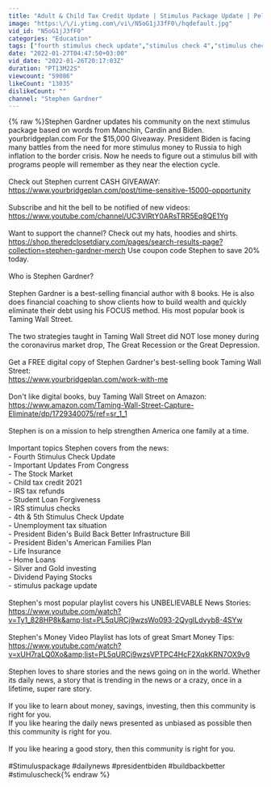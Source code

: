 ```yaml
---
title: "Adult & Child Tax Credit Update | Stimulus Package Update | Pelosi TOTALLY Reserves Plan"
image: "https:\/\/i.ytimg.com\/vi\/N5oG1jJ3fF0\/hqdefault.jpg"
vid_id: "N5oG1jJ3fF0"
categories: "Education"
tags: ["fourth stimulus check update","stimulus check 4","stimulus checks"]
date: "2022-01-27T04:47:50+03:00"
vid_date: "2022-01-26T20:17:03Z"
duration: "PT13M22S"
viewcount: "59086"
likeCount: "13035"
dislikeCount: ""
channel: "Stephen Gardner"
---
```

{% raw %}Stephen Gardner updates his community on the next stimulus package based on words from Manchin, Cardin and Biden. yourbridgeplan.com For the $15,000 Giveaway. President Biden is facing many battles from the need for more stimulus money to Russia to high inflation to the border crisis. Now he needs to figure out a stimulus bill with programs people will remember as they near the election cycle. <br /><br />Check out Stephen current CASH GIVEAWAY:<br /><a rel="nofollow" target="blank" href="https://www.yourbridgeplan.com/post/time-sensitive-15000-opportunity">https://www.yourbridgeplan.com/post/time-sensitive-15000-opportunity</a><br /><br />Subscribe and hit the bell to be notified of new videos: <a rel="nofollow" target="blank" href="https://www.youtube.com/channel/UC3VlRtY0ARsTRR5Eq8QE1Yg">https://www.youtube.com/channel/UC3VlRtY0ARsTRR5Eq8QE1Yg</a> <br /><br />Want to support the channel? Check out my hats, hoodies and shirts.<br /><a rel="nofollow" target="blank" href="https://shop.theredclosetdiary.com/pages/search-results-page?collection=stephen-gardner-merch">https://shop.theredclosetdiary.com/pages/search-results-page?collection=stephen-gardner-merch</a>  Use coupon code Stephen to save 20% today.<br /><br />Who is Stephen Gardner?<br /><br />Stephen Gardner is a best-selling financial author with 8 books. He is also does financial coaching to show clients how to build wealth and quickly eliminate their debt using his FOCUS method. His most popular book is Taming Wall Street.<br /><br />The two strategies taught in Taming Wall Street did NOT lose money during the coronavirus market drop, The Great Recession or the Great Depression. <br /><br />Get a FREE digital copy of Stephen Gardner's best-selling book Taming Wall Street:<br /><a rel="nofollow" target="blank" href="https://www.yourbridgeplan.com/work-with-me">https://www.yourbridgeplan.com/work-with-me</a><br /><br />Don't like digital books, buy Taming Wall Street on Amazon:<br /><a rel="nofollow" target="blank" href="https://www.amazon.com/Taming-Wall-Street-Capture-Eliminate/dp/1729340075/ref=sr_1_1">https://www.amazon.com/Taming-Wall-Street-Capture-Eliminate/dp/1729340075/ref=sr_1_1</a><br /><br />Stephen is on a mission to help strengthen America one family at a time.<br /><br />Important topics Stephen covers from the news:<br />- Fourth Stimulus Check Update<br />- Important Updates From Congress<br />- The Stock Market<br />- Child tax credit 2021<br />- IRS tax refunds<br />- Student Loan Forgiveness<br />- IRS stimulus checks<br />- 4th &amp; 5th Stimulus Check Update<br />- Unemployment tax situation<br />- President Biden's Build Back Better Infrastructure Bill <br />- President Biden's American Families Plan<br />- Life Insurance<br />- Home Loans<br />- Silver and Gold investing<br />- Dividend Paying Stocks<br />- stimulus package update<br /><br />Stephen's most popular playlist covers his UNBELIEVABLE News Stories:<br /><a rel="nofollow" target="blank" href="https://www.youtube.com/watch?v=Ty1_828HP8k&amp;list=PL5qURCj9wzsWo093-2QygILdvyb8-4SYw">https://www.youtube.com/watch?v=Ty1_828HP8k&amp;list=PL5qURCj9wzsWo093-2QygILdvyb8-4SYw</a><br /><br />Stephen's Money Video Playlist has lots of great Smart Money Tips:<br /><a rel="nofollow" target="blank" href="https://www.youtube.com/watch?v=xUH7raLQ0Xo&amp;list=PL5qURCj9wzsVPTPC4HcF2XqkKRN7OX9v9">https://www.youtube.com/watch?v=xUH7raLQ0Xo&amp;list=PL5qURCj9wzsVPTPC4HcF2XqkKRN7OX9v9</a><br /><br />Stephen loves to share stories and the news going on in the world. Whether its daily news, a story that is trending in the news or a crazy, once in a lifetime, super rare story.<br /><br />If you like to learn about money, savings, investing, then this community is right for you. <br />If you like hearing the daily news presented as unbiased as possible then this community is right for you.<br /><br />If you like hearing a good story, then this community is right for you.<br /><br />#Stimuluspackage #dailynews #presidentbiden #buildbackbetter #stimuluscheck{% endraw %}
